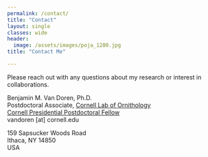 ```yaml
---
permalink: /contact/
title: "Contact"
layout: single
classes: wide
header:
  image: /assets/images/poja_1280.jpg
title: "Contact Me"

---
```


Please reach out with any questions about my research or interest in collaborations.

Benjamin M. Van Doren, Ph.D.<br>
Postdoctoral Associate, [Cornell Lab of Ornithology](https://www.birds.cornell.edu)<br>
[Cornell Presidential Postdoctoral Fellow](https://research.cornell.edu/content/fellowship-essentials)<br>
vandoren [at] cornell.edu

159 Sapsucker Woods Road<br>
Ithaca, NY 14850<br>
USA